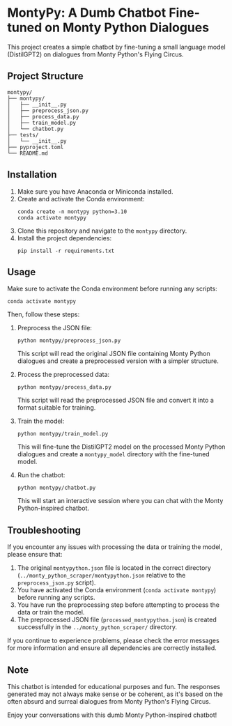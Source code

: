 # MontyPy: A Dumb Chatbot Fine-tuned on Monty Python Dialogues

This project creates a simple chatbot by fine-tuning a small language model (DistilGPT2) on dialogues from Monty Python's Flying Circus.

## Project Structure

```
montypy/
├── montypy/
│   ├── __init__.py
│   ├── preprocess_json.py
│   ├── process_data.py
│   ├── train_model.py
│   └── chatbot.py
├── tests/
│   └── __init__.py
├── pyproject.toml
└── README.md
```

## Installation

1. Make sure you have Anaconda or Miniconda installed.
2. Create and activate the Conda environment:
   ```
   conda create -n montypy python=3.10
   conda activate montypy
   ```
3. Clone this repository and navigate to the `montypy` directory.
4. Install the project dependencies:
   ```
   pip install -r requirements.txt
   ```

## Usage

Make sure to activate the Conda environment before running any scripts:

```
conda activate montypy
```

Then, follow these steps:

1. Preprocess the JSON file:
   ```
   python montypy/preprocess_json.py
   ```
   This script will read the original JSON file containing Monty Python dialogues and create a preprocessed version with a simpler structure.

2. Process the preprocessed data:
   ```
   python montypy/process_data.py
   ```
   This script will read the preprocessed JSON file and convert it into a format suitable for training.

3. Train the model:
   ```
   python montypy/train_model.py
   ```
   This will fine-tune the DistilGPT2 model on the processed Monty Python dialogues and create a `montypy_model` directory with the fine-tuned model.

4. Run the chatbot:
   ```
   python montypy/chatbot.py
   ```
   This will start an interactive session where you can chat with the Monty Python-inspired chatbot.

## Troubleshooting

If you encounter any issues with processing the data or training the model, please ensure that:

1. The original `montypython.json` file is located in the correct directory (`../monty_python_scraper/montypython.json` relative to the `preprocess_json.py` script).
2. You have activated the Conda environment (`conda activate montypy`) before running any scripts.
3. You have run the preprocessing step before attempting to process the data or train the model.
4. The preprocessed JSON file (`processed_montypython.json`) is created successfully in the `../monty_python_scraper/` directory.

If you continue to experience problems, please check the error messages for more information and ensure all dependencies are correctly installed.

## Note

This chatbot is intended for educational purposes and fun. The responses generated may not always make sense or be coherent, as it's based on the often absurd and surreal dialogues from Monty Python's Flying Circus.

Enjoy your conversations with this dumb Monty Python-inspired chatbot!

